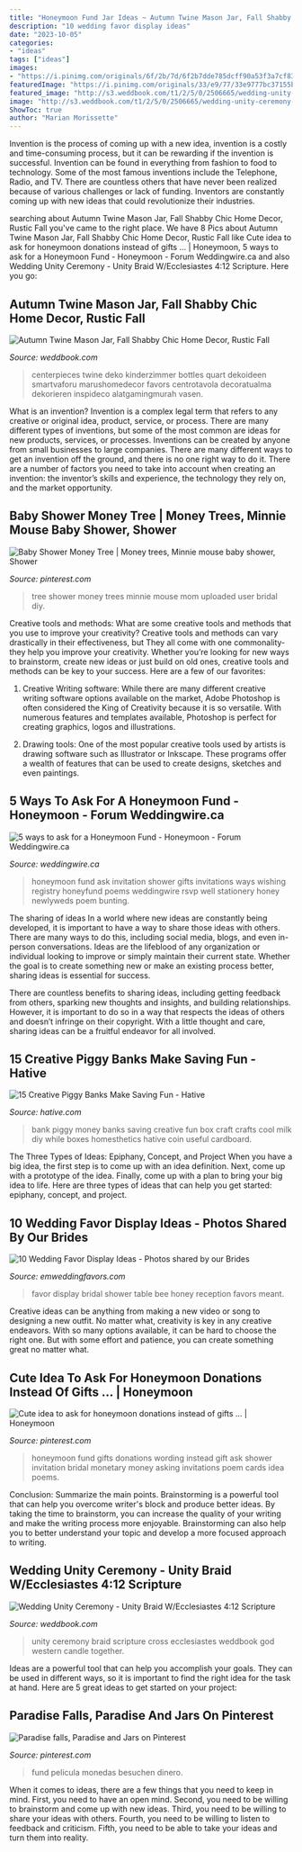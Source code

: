 ```yaml
---
title: "Honeymoon Fund Jar Ideas ~ Autumn Twine Mason Jar, Fall Shabby Chic Home Decor, Rustic Fall"
description: "10 wedding favor display ideas"
date: "2023-10-05"
categories:
- "ideas"
tags: ["ideas"]
images:
- "https://i.pinimg.com/originals/6f/2b/7d/6f2b7dde785dcff90a53f3a7cf83b967.jpg"
featuredImage: "https://i.pinimg.com/originals/33/e9/77/33e9777bc37155b1ad444bf2f1312017.jpg"
featured_image: "http://s3.weddbook.com/t1/2/5/0/2506665/wedding-unity-ceremony-unity-braid-wecclesiastes-412-scripture.jpg"
image: "http://s3.weddbook.com/t1/2/5/0/2506665/wedding-unity-ceremony-unity-braid-wecclesiastes-412-scripture.jpg"
ShowToc: true
author: "Marian Morissette"
---
```



Invention is the process of coming up with a new idea, invention is a costly and time-consuming process, but it can be rewarding if the invention is successful. Invention can be found in everything from fashion to food to technology. Some of the most famous inventions include the Telephone, Radio, and TV. There are countless others that have never been realized because of various challenges or lack of funding. Inventors are constantly coming up with new ideas that could revolutionize their industries.

	

		
searching about Autumn Twine Mason Jar, Fall Shabby Chic Home Decor, Rustic Fall you've came to the right place. We have 8 Pics about Autumn Twine Mason Jar, Fall Shabby Chic Home Decor, Rustic Fall like Cute idea to ask for honeymoon donations instead of gifts … | Honeymoon, 5 ways to ask for a Honeymoon Fund - Honeymoon - Forum Weddingwire.ca and also Wedding Unity Ceremony - Unity Braid W/Ecclesiastes 4:12 Scripture. Here you go:
		
    
## Autumn Twine Mason Jar, Fall Shabby Chic Home Decor, Rustic Fall

<img loading=lazy src="http://s3.weddbook.me/t1/2/1/6/2163658/autumn-twine-mason-jar-fall-shabby-chic-home-decor-rustic-fall-wedding-decor-thanksgiving-twine-mason-jar-fall-wedding-centerpiece.jpg" onerror="this.onerror=null;this.src='https://tse4.mm.bing.net/th?id=OIP.XFLxggo6P6PJrFAB4pbNDQHaLI&amp;pid=15.1';" alt="Autumn Twine Mason Jar, Fall Shabby Chic Home Decor, Rustic Fall">

_Source: weddbook.com_

>centerpieces twine deko kinderzimmer bottles quart dekoideen smartvaforu marushomedecor favors centrotavola decoratualma dekorieren inspideco alatgamingmurah vasen. 

	

What is an invention?
Invention is a complex legal term that refers to any creative or original idea, product, service, or process. There are many different types of inventions, but some of the most common are ideas for new products, services, or processes. Inventions can be created by anyone from small businesses to large companies. There are many different ways to get an invention off the ground, and there is no one right way to do it. There are a number of factors you need to take into account when creating an invention: the inventor’s skills and experience, the technology they rely on, and the market opportunity.

    
## Baby Shower Money Tree | Money Trees, Minnie Mouse Baby Shower, Shower

<img loading=lazy src="https://i.pinimg.com/originals/6f/2b/7d/6f2b7dde785dcff90a53f3a7cf83b967.jpg" onerror="this.onerror=null;this.src='https://tse1.mm.bing.net/th?id=OIP.cVhvhUWLz4ga2pQpzDIn8wHaJ4&amp;pid=15.1';" alt="Baby Shower Money Tree | Money trees, Minnie mouse baby shower, Shower">

_Source: pinterest.com_

>tree shower money trees minnie mouse mom uploaded user bridal diy. 

	

Creative tools and methods: What are some creative tools and methods that you use to improve your creativity?
Creative tools and methods can vary drastically in their effectiveness, but They all come with one commonality- they help you improve your creativity. Whether you’re looking for new ways to brainstorm, create new ideas or just build on old ones, creative tools and methods can be key to your success. Here are a few of our favorites: 
1. Creative Writing software: While there are many different creative writing software options available on the market, Adobe Photoshop is often considered the King of Creativity because it is so versatile. With numerous features and templates available, Photoshop is perfect for creating graphics, logos and illustrations.

2. Drawing tools: One of the most popular creative tools used by artists is drawing software such as Illustrator or Inkscape. These programs offer a wealth of features that can be used to create designs, sketches and even paintings.

    
## 5 Ways To Ask For A Honeymoon Fund - Honeymoon - Forum Weddingwire.ca

<img loading=lazy src="https://cdn0.weddingwire.ca/usr/6/7/3/4/cfb_3103.jpg" onerror="this.onerror=null;this.src='https://tse1.mm.bing.net/th?id=OIP.xEc_gkyclSca-irg-oxp0AHaHa&amp;pid=15.1';" alt="5 ways to ask for a Honeymoon Fund - Honeymoon - Forum Weddingwire.ca">

_Source: weddingwire.ca_

>honeymoon fund ask invitation shower gifts invitations ways wishing registry honeyfund poems weddingwire rsvp well stationery honey newlyweds poem bunting. 

	

The sharing of ideas
In a world where new ideas are constantly being developed, it is important to have a way to share those ideas with others. There are many ways to do this, including social media, blogs, and even in-person conversations.
Ideas are the lifeblood of any organization or individual looking to improve or simply maintain their current state. Whether the goal is to create something new or make an existing process better, sharing ideas is essential for success.

There are countless benefits to sharing ideas, including getting feedback from others, sparking new thoughts and insights, and building relationships. However, it is important to do so in a way that respects the ideas of others and doesn’t infringe on their copyright. With a little thought and care, sharing ideas can be a fruitful endeavor for all involved.

    
## 15 Creative Piggy Banks Make Saving Fun - Hative

<img loading=lazy src="http://hative.com/wp-content/uploads/2014/11/creative-piggy-banks/15-creative-piggy-banks.jpg" onerror="this.onerror=null;this.src='https://tse3.mm.bing.net/th?id=OIP.PLDx84vgDjhbAQjWYmkgUwHaE7&amp;pid=15.1';" alt="15 Creative Piggy Banks Make Saving Fun - Hative">

_Source: hative.com_

>bank piggy money banks saving creative fun box craft crafts cool milk diy while boxes homesthetics hative coin useful cardboard. 

	

The Three Types of Ideas: Epiphany, Concept, and Project
When you have a big idea, the first step is to come up with an idea definition. Next, come up with a prototype of the idea. Finally, come up with a plan to bring your big idea to life. Here are three types of ideas that can help you get started: epiphany, concept, and project.

    
## 10 Wedding Favor Display Ideas - Photos Shared By Our Brides

<img loading=lazy src="http://emweddingfavors.com/wp-content/uploads/Meant-to-Bee-Bridal-Shower-favor-High.jpg" onerror="this.onerror=null;this.src='https://tse1.mm.bing.net/th?id=OIP.kA7sbvmYWnaDrvCpNVdiewHaJ6&amp;pid=15.1';" alt="10 Wedding Favor Display Ideas - Photos shared by our Brides">

_Source: emweddingfavors.com_

>favor display bridal shower table bee honey reception favors meant. 

	

Creative ideas can be anything from making a new video or song to designing a new outfit. No matter what, creativity is key in any creative endeavors. With so many options available, it can be hard to choose the right one. But with some effort and patience, you can create something great no matter what.

    
## Cute Idea To Ask For Honeymoon Donations Instead Of Gifts … | Honeymoon

<img loading=lazy src="https://i.pinimg.com/originals/33/e9/77/33e9777bc37155b1ad444bf2f1312017.jpg" onerror="this.onerror=null;this.src='https://tse1.mm.bing.net/th?id=OIP.eYcI4DFn929LE5Iht4uLcQHaLH&amp;pid=15.1';" alt="Cute idea to ask for honeymoon donations instead of gifts … | Honeymoon">

_Source: pinterest.com_

>honeymoon fund gifts donations wording instead gift ask shower invitation bridal monetary money asking invitations poem cards idea poems. 

	

Conclusion: Summarize the main points.
Brainstorming is a powerful tool that can help you overcome writer's block and produce better ideas. By taking the time to brainstorm, you can increase the quality of your writing and make the writing process more enjoyable. Brainstorming can also help you to better understand your topic and develop a more focused approach to writing.

    
## Wedding Unity Ceremony - Unity Braid W/Ecclesiastes 4:12 Scripture

<img loading=lazy src="http://s3.weddbook.com/t1/2/5/0/2506665/wedding-unity-ceremony-unity-braid-wecclesiastes-412-scripture.jpg" onerror="this.onerror=null;this.src='https://tse3.mm.bing.net/th?id=OIP.txwnGhwznZ7gMyinkWPDuwHaLC&amp;pid=15.1';" alt="Wedding Unity Ceremony - Unity Braid W/Ecclesiastes 4:12 Scripture">

_Source: weddbook.com_

>unity ceremony braid scripture cross ecclesiastes weddbook god western candle together. 

	

Ideas are a powerful tool that can help you accomplish your goals. They can be used in different ways, so it is important to find the right idea for the task at hand. Here are 5 great ideas to get started on your project: 

    
## Paradise Falls, Paradise And Jars On Pinterest

<img loading=lazy src="https://s-media-cache-ak0.pinimg.com/736x/02/f9/91/02f991a20ea134befbdeb0230f9f3402.jpg" onerror="this.onerror=null;this.src='https://tse2.mm.bing.net/th?id=OIP.6hHE8OBM2FFn47QDt-jn5QHaIk&amp;pid=15.1';" alt="Paradise falls, Paradise and Jars on Pinterest">

_Source: pinterest.com_

>fund pelicula monedas besuchen dinero. 

	

When it comes to ideas, there are a few things that you need to keep in mind. First, you need to have an open mind. Second, you need to be willing to brainstorm and come up with new ideas. Third, you need to be willing to share your ideas with others. Fourth, you need to be willing to listen to feedback and criticism. Fifth, you need to be able to take your ideas and turn them into reality.

